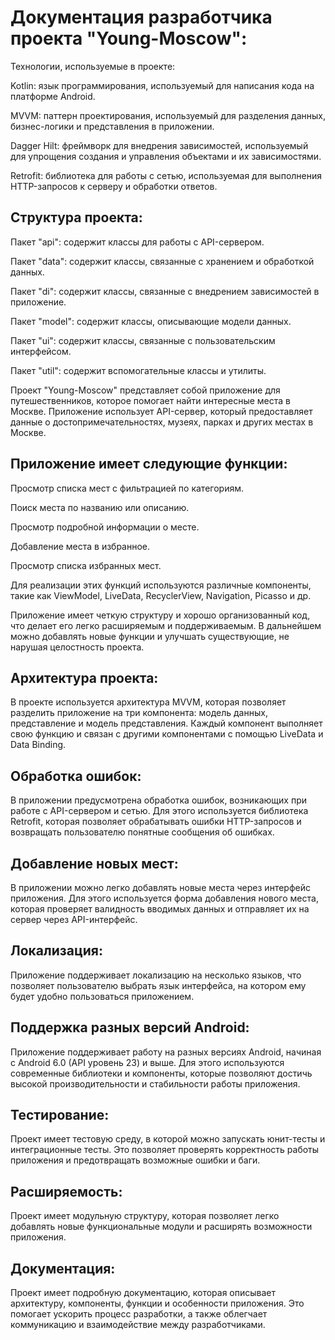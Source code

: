 <h1>Документация разработчика проекта "Young-Moscow":</h1>

Технологии, используемые в проекте:

<p>Kotlin: язык программирования, используемый для написания кода на платформе Android.</p>
<p>MVVM: паттерн проектирования, используемый для разделения данных, бизнес-логики и представления в приложении.</p>
<p>Dagger Hilt: фреймворк для внедрения зависимостей, используемый для упрощения создания и управления объектами и их зависимостями.</p>
<p>Retrofit: библиотека для работы с сетью, используемая для выполнения HTTP-запросов к серверу и обработки ответов.</p>
<h2>Структура проекта:</h2>

<p>Пакет "api": содержит классы для работы с API-сервером.</p>
<p>Пакет "data": содержит классы, связанные с хранением и обработкой данных.</p>
<p>Пакет "di": содержит классы, связанные с внедрением зависимостей в приложение.</p>
<p>Пакет "model": содержит классы, описывающие модели данных.</p>
<p>Пакет "ui": содержит классы, связанные с пользовательским интерфейсом.</p>
<p>Пакет "util": содержит вспомогательные классы и утилиты.</p>
<p>Проект "Young-Moscow" представляет собой приложение для путешественников, которое помогает найти интересные места в Москве. Приложение использует API-сервер, который предоставляет данные о достопримечательностях, музеях, парках и других местах в Москве.</p>

<h2>Приложение имеет следующие функции:</h2>

<p>Просмотр списка мест с фильтрацией по категориям.</p>
<p>Поиск места по названию или описанию.</p>
<p>Просмотр подробной информации о месте.</p>
<p>Добавление места в избранное.</p>
<p>Просмотр списка избранных мест.</p>
<p>Для реализации этих функций используются различные компоненты, такие как ViewModel, LiveData, RecyclerView, Navigation, Picasso и др.</p>

<p>Приложение имеет четкую структуру и хорошо организованный код, что делает его легко расширяемым и поддерживаемым. В дальнейшем можно добавлять новые функции и улучшать существующие, не нарушая целостность проекта.</p>

<h2>Архитектура проекта:</h2> 
<p>В проекте используется архитектура MVVM, которая позволяет разделить приложение на три компонента: модель данных, представление и модель представления. Каждый компонент выполняет свою функцию и связан с другими компонентами с помощью LiveData и Data Binding.</p>

<h2>Обработка ошибок:</h2>
<p>В приложении предусмотрена обработка ошибок, возникающих при работе с API-сервером и сетью. Для этого используется библиотека Retrofit, которая позволяет обрабатывать ошибки HTTP-запросов и возвращать пользователю понятные сообщения об ошибках.</p>

<h2>Добавление новых мест:</h2> 
<p>В приложении можно легко добавлять новые места через интерфейс приложения. Для этого используется форма добавления нового места, которая проверяет валидность вводимых данных и отправляет их на сервер через API-интерфейс.</p>

<h2>Локализация:</h2>
<p>Приложение поддерживает локализацию на несколько языков, что позволяет пользователю выбрать язык интерфейса, на котором ему будет удобно пользоваться приложением.</p>

<h2>Поддержка разных версий Android:</h2> 
<p>Приложение поддерживает работу на разных версиях Android, начиная с Android 6.0 (API уровень 23) и выше. Для этого используются современные библиотеки и компоненты, которые позволяют достичь высокой производительности и стабильности работы приложения.</p>

<h2>Тестирование:</h2> 
<p>Проект имеет тестовую среду, в которой можно запускать юнит-тесты и интеграционные тесты. Это позволяет проверять корректность работы приложения и предотвращать возможные ошибки и баги.</p>

<h2>Расширяемость:</h2> 
<p>Проект имеет модульную структуру, которая позволяет легко добавлять новые функциональные модули и расширять возможности приложения.</p>

<h2>Документация:</h2> 
<p>Проект имеет подробную документацию, которая описывает архитектуру, компоненты, функции и особенности приложения. Это помогает ускорить процесс разработки, а также облегчает коммуникацию и взаимодействие между разработчиками.</p>
